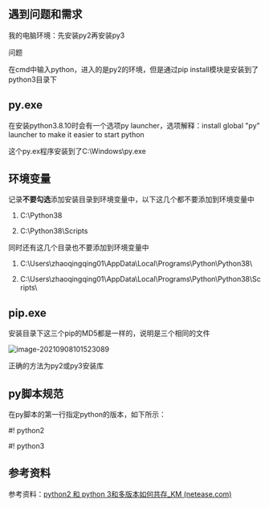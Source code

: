 ## 遇到问题和需求

我的电脑环境：先安装py2再安装py3

问题

在cmd中输入python，进入的是py2的环境，但是通过pip install模块是安装到了python3目录下

## py.exe

在安装python3.8.10时会有一个选项py launcher，选项解释：install global "py" launcher to make it easier to start python

这个py.ex程序安装到了C:\Windows\py.exe

## 环境变量

记录**不要勾选**添加安装目录到环境变量中，以下这几个都不要添加到环境变量中

1. C:\Python38

2. C:\Python38\Scripts


同时还有这几个目录也不要添加到环境变量中

1. C:\Users\zhaoqingqing01\AppData\Local\Programs\Python\Python38\

2. C:\Users\zhaoqingqing01\AppData\Local\Programs\Python\Python38\Scripts\


## pip.exe

安装目录下这三个pip的MD5都是一样的，说明是三个相同的文件

![image-20210908101523089](https://img2020.cnblogs.com/blog/363476/202109/363476-20210908111257436-651403112.png)

正确的方法为py2或py3安装库

## py脚本规范

在py脚本的第一行指定python的版本，如下所示：

#! python2

#! python3

## 参考资料

参考资料：[python2 和 python 3和多版本如何共存_KM (netease.com)](https://km.netease.com/article/223505)

